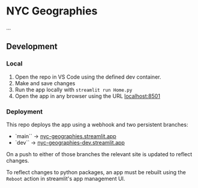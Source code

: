 # NYC Geographies

...

## Development

### Local

1. Open the repo in VS Code using the defined dev container.
2. Make and save changes
3. Run the app locally with `streamlit run Home.py`
4. Open the app in any browser using the URL [localhost:8501](http://localhost:8501/)

### Deployment

This repo deploys the app using a webhook and two persistent branches:

- `main`` -> [nyc-geographies.streamlit.app](https://nyc-geographies.streamlit.app/)
- `dev`` -> [nyc-geographies-dev.streamlit.app](https://nyc-geographies-dev.streamlit.app/)

On a push to either of those branches the relevant site is updated to reflect changes.

To reflect changes to python packages, an app must be rebuilt using the `Reboot` action in streamlit's app management UI.
